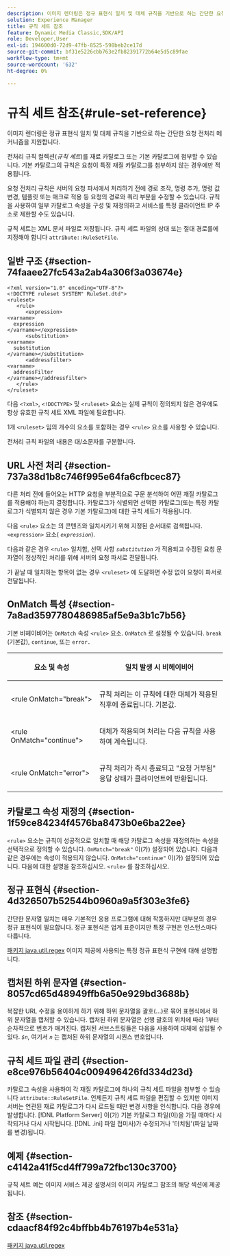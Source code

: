 ```yaml
---
description: 이미지 렌더링은 정규 표현식 일치 및 대체 규칙을 기반으로 하는 간단한 요청 전처리 메커니즘을 지원합니다.
solution: Experience Manager
title: 규칙 세트 참조
feature: Dynamic Media Classic,SDK/API
role: Developer,User
exl-id: 194600d0-72d9-47fb-8525-598beb2ce17d
source-git-commit: bf31e5226cbb763e2fb82391772b64e5d5c89fae
workflow-type: tm+mt
source-wordcount: '632'
ht-degree: 0%

---
```


# 규칙 세트 참조{#rule-set-reference}

이미지 렌더링은 정규 표현식 일치 및 대체 규칙을 기반으로 하는 간단한 요청 전처리 메커니즘을 지원합니다.

<!--<a id="section_F44601A65CE1451EAD0A449C66B773CC"></a>-->

전처리 규칙 컬렉션(*규칙 세트*)를 재료 카탈로그 또는 기본 카탈로그에 첨부할 수 있습니다. 기본 카탈로그의 규칙은 요청이 특정 재질 카탈로그를 첨부하지 않는 경우에만 적용됩니다.

요청 전처리 규칙은 서버의 요청 파서에서 처리하기 전에 경로 조작, 명령 추가, 명령 값 변경, 템플릿 또는 매크로 적용 등 요청의 경로와 쿼리 부분을 수정할 수 있습니다. 규칙을 사용하여 일부 카탈로그 속성을 구성 및 재정의하고 서비스를 특정 클라이언트 IP 주소로 제한할 수도 있습니다.

규칙 세트는 XML 문서 파일로 저장됩니다. 규칙 세트 파일의 상대 또는 절대 경로를에 지정해야 합니다 `attribute::RuleSetFile`.

## 일반 구조 {#section-74faaee27fc543a2ab4a306f3a03674e}

```
<?xml version="1.0" encoding="UTF-8"?>
<!DOCTYPE ruleset SYSTEM" RuleSet.dtd">
<ruleset>
   <rule>
      <expression>
<varname>
  expression
</varname></expression>
      <substitution>
<varname>
  substitution
</varname></substitution>
      <addressfilter>
<varname>
  addressFilter
</varname></addressfilter>
   </rule>
</ruleset>
```

다음 `<?xml>`, `<!DOCTYPE>` 및 `<ruleset>` 요소는 실제 규칙이 정의되지 않은 경우에도 항상 유효한 규칙 세트 XML 파일에 필요합니다.

1개 `<ruleset>` 임의 개수의 요소를 포함하는 경우 `<rule>` 요소를 사용할 수 있습니다.

전처리 규칙 파일의 내용은 대/소문자를 구분합니다.

## URL 사전 처리 {#section-737a38d1b8c746f995e64fa6cfbcec87}

다른 처리 전에 들어오는 HTTP 요청을 부분적으로 구문 분석하여 어떤 재질 카탈로그를 적용해야 하는지 결정합니다. 카탈로그가 식별되면 선택한 카탈로그(또는 특정 카탈로그가 식별되지 않은 경우 기본 카탈로그)에 대한 규칙 세트가 적용됩니다.

다음 `<rule>` 요소는 의 콘텐츠와 일치시키기 위해 지정된 순서대로 검색됩니다. `<expression>` 요소( *`expression`*).

다음과 같은 경우 `<rule>` 일치함, 선택 사항 *`substitution`* 가 적용되고 수정된 요청 문자열이 정상적인 처리를 위해 서버의 요청 파서로 전달됩니다.

가 끝날 때 일치하는 항목이 없는 경우 `<ruleset>` 에 도달하면 수정 없이 요청이 파서로 전달됩니다.

## OnMatch 특성 {#section-7a8ad3597780486985af5e9a3b1c7b56}

기본 비헤이비어는 `OnMatch` 속성 `<rule>` 요소. `OnMatch` 로 설정될 수 있습니다. `break` (기본값), `continue`, 또는 `error.`

<table id="table_4CABF55B33854A128D5F326B31C6C397"> 
 <thead> 
  <tr> 
   <th colname="col1" class="entry"> <p>요소 및 속성 </p> </th> 
   <th colname="col2" class="entry"> <p>일치 발생 시 비헤이비어 </p> </th> 
  </tr> 
 </thead>
 <tbody> 
  <tr> 
   <td colname="col1"> <p><span class="codeph"> &lt;rule OnMatch="break"&gt;</span> </p> </td> 
   <td colname="col2"> <p>규칙 처리는 이 규칙에 대한 대체가 적용된 직후에 종료됩니다. 기본값. </p> </td> 
  </tr> 
  <tr> 
   <td colname="col1"> <p><span class="codeph"> &lt;rule OnMatch="continue"&gt;</span> </p> </td> 
   <td colname="col2"> <p>대체가 적용되며 처리는 다음 규칙을 사용하여 계속됩니다. </p> </td> 
  </tr> 
  <tr> 
   <td colname="col1"> <p><span class="codeph"> &lt;rule OnMatch="error"&gt;</span> </p> </td> 
   <td colname="col2"> <p>규칙 처리가 즉시 종료되고 "요청 거부됨" 응답 상태가 클라이언트에 반환됩니다. </p> </td> 
  </tr> 
 </tbody> 
</table>

## 카탈로그 속성 재정의 {#section-1f59ce84234f4576ba8473b0e6ba22ee}

`<rule>` 요소는 규칙이 성공적으로 일치할 때 해당 카탈로그 속성을 재정의하는 속성을 선택적으로 정의할 수 있습니다. `OnMatch="break"` 이(가) 설정되어 있습니다. 다음과 같은 경우에는 속성이 적용되지 않습니다. `OnMatch="continue"` 이(가) 설정되어 있습니다. 다음에 대한 설명을 참조하십시오. `<rule>` 를 참조하십시오.

## 정규 표현식 {#section-4d326507b52544b0960a9a5f303e3fe6}

간단한 문자열 일치는 매우 기본적인 응용 프로그램에 대해 작동하지만 대부분의 경우 정규 표현식이 필요합니다. 정규 표현식은 업계 표준이지만 특정 구현은 인스턴스마다 다릅니다.

[패키지 java.util.regex](https://www2.cs.duke.edu/csed/java/jdk1.4.2/docs/api/) 이미지 제공에 사용되는 특정 정규 표현식 구현에 대해 설명합니다.

## 캡처된 하위 문자열 {#section-8057cd65d48949ffb6a50e929bd3688b}

복잡한 URL 수정을 용이하게 하기 위해 하위 문자열을 괄호(...)로 묶어 표현식에서 하위 문자열을 캡처할 수 있습니다. 캡처된 하위 문자열은 선행 괄호의 위치에 따라 1부터 순차적으로 번호가 매겨진다. 캡처된 서브스트링들은 다음을 사용하여 대체에 삽입될 수 있다. *`$n`*, 여기서 *`n`* 는 캡처된 하위 문자열의 시퀀스 번호입니다.

## 규칙 세트 파일 관리 {#section-e8ce976b56404c009496426fd334d23d}

카탈로그 속성을 사용하여 각 재질 카탈로그에 하나의 규칙 세트 파일을 첨부할 수 있습니다 `attribute::RuleSetFile`. 언제든지 규칙 세트 파일을 편집할 수 있지만 이미지 서버는 연관된 재료 카탈로그가 다시 로드될 때만 변경 사항을 인식합니다. 다음 경우에 발생합니다. [!DNL Platform Server] 이(가) 기본 카탈로그 파일(이)을 가질 때마다 시작되거나 다시 시작됩니다. [!DNL .ini] 파일 접미사)가 수정되거나 &#39;터치됨&#39;(파일 날짜를 변경)됩니다.

## 예제 {#section-c4142a41f5cd4ff799a72fbc130c3700}

규칙 세트 예는 이미지 서비스 제공 설명서의 이미지 카탈로그 참조의 해당 섹션에 제공됩니다.

## 참조 {#section-cdaacf84f92c4bffbb4b76197b4e531a}

[패키지 java.util.regex](https://www2.cs.duke.edu/csed/java/jdk1.4.2/docs/api/)
